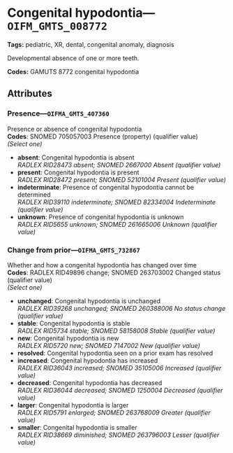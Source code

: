 # Congenital hypodontia—`OIFM_GMTS_008772`

**Tags:** pediatric, XR, dental, congenital anomaly, diagnosis

Developmental absence of one or more teeth.

**Codes:** GAMUTS 8772 congenital hypodontia

## Attributes

### Presence—`OIFMA_GMTS_407360`

Presence or absence of congenital hypodontia  
**Codes**: SNOMED 705057003 Presence (property) (qualifier value)  
*(Select one)*

- **absent**: Congenital hypodontia is absent  
_RADLEX RID28473 absent; SNOMED 2667000 Absent (qualifier value)_
- **present**: Congenital hypodontia is present  
_RADLEX RID28472 present; SNOMED 52101004 Present (qualifier value)_
- **indeterminate**: Presence of congenital hypodontia cannot be determined  
_RADLEX RID39110 indeterminate; SNOMED 82334004 Indeterminate (qualifier value)_
- **unknown**: Presence of congenital hypodontia is unknown  
_RADLEX RID5655 unknown; SNOMED 261665006 Unknown (qualifier value)_

### Change from prior—`OIFMA_GMTS_732867`

Whether and how a congenital hypodontia has changed over time  
**Codes**: RADLEX RID49896 change; SNOMED 263703002 Changed status (qualifier value)  
*(Select one)*

- **unchanged**: Congenital hypodontia is unchanged  
_RADLEX RID39268 unchanged; SNOMED 260388006 No status change (qualifier value)_
- **stable**: Congenital hypodontia is stable  
_RADLEX RID5734 stable; SNOMED 58158008 Stable (qualifier value)_
- **new**: Congenital hypodontia is new  
_RADLEX RID5720 new; SNOMED 7147002 New (qualifier value)_
- **resolved**: Congenital hypodontia seen on a prior exam has resolved  
- **increased**: Congenital hypodontia has increased  
_RADLEX RID36043 increased; SNOMED 35105006 Increased (qualifier value)_
- **decreased**: Congenital hypodontia has decreased  
_RADLEX RID36044 decreased; SNOMED 1250004 Decreased (qualifier value)_
- **larger**: Congenital hypodontia is larger  
_RADLEX RID5791 enlarged; SNOMED 263768009 Greater (qualifier value)_
- **smaller**: Congenital hypodontia is smaller  
_RADLEX RID38669 diminished; SNOMED 263796003 Lesser (qualifier value)_